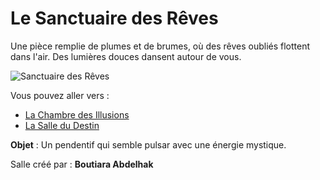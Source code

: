 # Le Sanctuaire des Rêves

Une pièce remplie de plumes et de brumes, où des rêves oubliés flottent dans l'air. Des lumières douces dansent autour de vous.

![Sanctuaire des Rêves](images/sanctuaire_reves.png)

Vous pouvez aller vers :
- [La Chambre des Illusions](salle7.md)
- [La Salle du Destin](salle9.md)

**Objet** : Un pendentif qui semble pulsar avec une énergie mystique.

Salle créé par : **Boutiara Abdelhak**
